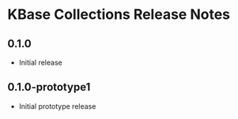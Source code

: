 # KBase Collections Release Notes

## 0.1.0

* Initial release

## 0.1.0-prototype1

* Initial prototype release